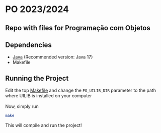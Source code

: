 # PO 2023/2024
## Repo with files for Programação com Objetos

## Dependencies
* [Java](openjdk.org/install) (Recommended version: Java 17)
* Makefile

## Running the Project
Edit the top [Makefile](Makefile) and change the `PO_UILIB_DIR` parameter to the path where UILIB is installed on your computer
<br></br>
Now, simply run
```bash
make
```
This will compile and run the project!
